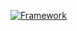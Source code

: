 [![Framework](https://img.shields.io/badge/framework-Express-brightgreen)](https://github.com/username/repo)
